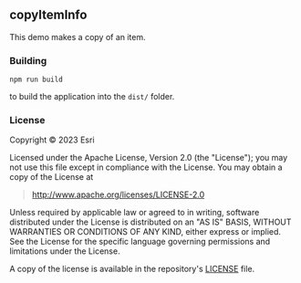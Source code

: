 ## copyItemInfo

This demo makes a copy of an item.

### Building

```
npm run build
```

to build the application into the `dist/` folder.

### License

Copyright &copy; 2023 Esri

Licensed under the Apache License, Version 2.0 (the "License"); you may not use this file except in compliance with the License. You may obtain a copy of the License at

> http://www.apache.org/licenses/LICENSE-2.0

Unless required by applicable law or agreed to in writing, software distributed under the License is distributed on an "AS IS" BASIS, WITHOUT WARRANTIES OR CONDITIONS OF ANY KIND, either express or implied. See the License for the specific language governing permissions and limitations under the License.

A copy of the license is available in the repository's [LICENSE](https://github.com/Esri/solution.js/blob/master/LICENSE) file.